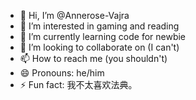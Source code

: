 - 👋 Hi, I’m @Annerose-Vajra
- 👀 I’m interested in gaming and reading 
- 🌱 I’m currently learning code for newbie 
- 💞️ I’m looking to collaborate on (I can't)
- 📫 How to reach me (you shouldn't)
- 😄 Pronouns: he/him
- ⚡ Fun fact: 我不太喜欢法典。

<!---
Annerose-Vajra/Annerose-Vajra is a ✨ special ✨ repository because its `README.md` (this file) appears on your GitHub profile.
You can click the Preview link to take a look at your changes.
--->
